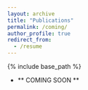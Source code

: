 ```yaml
---
layout: archive
title: "Publications"
permalink: /coming/
author_profile: true
redirect_from:
  - /resume
---
```

{% include base_path %}
* ** COMING SOON **
